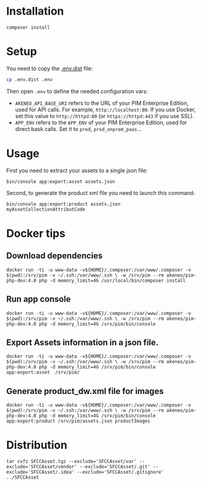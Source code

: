 # Installation

    composer install

# Setup

You need to copy the [.env.dist](https://symfony.com/doc/current/components/dotenv.html) file:
```bash
cp .env.dist .env
```

Then open `.env` to define the needed configuration vars:
- `AKENEO_API_BASE_URI` refers to the URL of your PIM Enterprise Edition, used for API calls.
   For example, `http://localhost:80`.
   If you use Docker, set this value to `http://httpd:80` (or `https://httpd:443` if you use SSL).
- `APP_ENV` refers to the `APP_ENV` of your PIM Enterprise Edition, used for direct bask calls.
   Set it to `prod`, `prod_onprem_paas`...


# Usage

First you need to extract your assets to a single json file:

    bin/console app:export:asset assets.json

Second, to generate the product xml file you need to launch this command:

    bin/console app:export:product assets.json myAssetCollectionAttributCode

# Docker tips

## Download dependencies
`docker run -ti -u www-data -v${HOME}/.composer:/var/www/.composer -v $(pwd):/srv/pim -v ~/.ssh:/var/www/.ssh \
-w /srv/pim --rm akeneo/pim-php-dev:4.0 php -d memory_limit=4G /usr/local/bin/composer install`

## Run app console
`docker run -ti -u www-data -v${HOME}/.composer:/var/www/.composer -v $(pwd):/srv/pim -v ~/.ssh:/var/www/.ssh \
-w /srv/pim --rm akeneo/pim-php-dev:4.0 php -d memory_limit=4G /srv/pim/bin/console`


## Export Assets information in a json file.

`docker run -ti -u www-data -v${HOME}/.composer:/var/www/.composer -v $(pwd):/srv/pim -v ~/.ssh:/var/www/.ssh \
-w /srv/pim --rm akeneo/pim-php-dev:4.0 php -d memory_limit=4G /srv/pim/bin/console app:export:asset  /srv/pim/`

## Generate product_dw.xml file for images 

`docker run -ti -u www-data -v${HOME}/.composer:/var/www/.composer -v $(pwd):/srv/pim -v ~/.ssh:/var/www/.ssh \
-w /srv/pim --rm akeneo/pim-php-dev:4.0 php -d memory_limit=4G /srv/pim/bin/console app:export:product /srv/pim/assets.json productImages`


# Distribution

`tar cvfz SFCCAsset.tgz --exclude='SFCCAsset/var' --exclude='SFCCAsset/vendor' --exclude='SFCCAsset/.git' --exclude='SFCCAsset/.idea' --exclude='SFCCAsset/.gitignore' ../SFCCAsset
`
